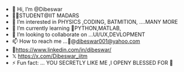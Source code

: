 - 👋 Hi, I’m @Dibeswar
- 🧑‍🎓STUDENT@IIT MADARS
- 👀 I’m interested in PHYSICS ,CODING, BATMITION, ....MANY MORE
- 🌱 I’m currently learning 🐍PYTHON,MATLAB,
- 💞️ I’m looking to collaborate on ...UI/UX,DEVLOPMENT
- 📫 How to reach me ...📩@dibeswar001@yahoo.com
- 🔗https://www.linkedin.com/in/dibeswar/
- 𝕏 https://x.com/Dibeswar_iitm
- ⚡ Fun fact: ... YOU SECRETLY LIKE ME ,I OPENY BLESSED FOR 🙏

<!---
Dibeswar/Dibeswar is a ✨ special ✨ repository because its `README.md` (this file) appears on your GitHub profile.
You can click the Preview link to take a look at your changes.
--->

